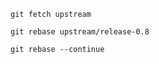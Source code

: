 ```
git fetch upstream
```

```
git rebase upstream/release-0.8
```

```
git rebase --continue
```

